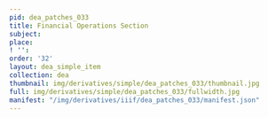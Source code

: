 ```yaml
---
pid: dea_patches_033
title: Financial Operations Section
subject: 
place: 
! '': 
order: '32'
layout: dea_simple_item
collection: dea
thumbnail: img/derivatives/simple/dea_patches_033/thumbnail.jpg
full: img/derivatives/simple/dea_patches_033/fullwidth.jpg
manifest: "/img/derivatives/iiif/dea_patches_033/manifest.json"
---
```

